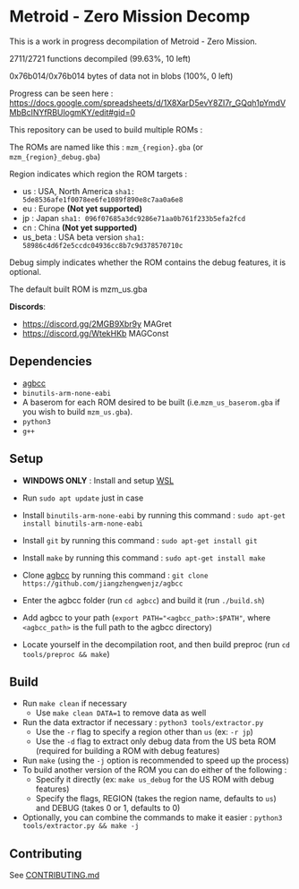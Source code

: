 # Metroid - Zero Mission Decomp

This is a work in progress decompilation of Metroid - Zero Mission.

2711/2721 functions decompiled (99.63%, 10 left)

0x76b014/0x76b014 bytes of data not in blobs (100%, 0 left)

Progress can be seen here : https://docs.google.com/spreadsheets/d/1X8XarD5evY8ZI7r_GQqh1pYmdVMbBcINYfRBUlogmKY/edit#gid=0

This repository can be used to build multiple ROMs :

The ROMs are named like this : `mzm_{region}.gba` (or `mzm_{region}_debug.gba`)

Region indicates which region the ROM targets :
- us : USA, North America `sha1: 5de8536afe1f0078ee6fe1089f890e8c7aa0a6e8`
- eu : Europe **(Not yet supported)**
- jp : Japan `sha1: 096f07685a3dc9286e71aa0b761f233b5efa2fcd`
- cn : China **(Not yet supported)**
- us_beta : USA beta version `sha1: 58986c4d6f2e5ccdc04936cc8b7c9d378570710c`

Debug simply indicates whether the ROM contains the debug features, it is optional.

The default built ROM is mzm_us.gba

**Discords**: 
- https://discord.gg/2MGB9Xbr9y MAGret
- https://discord.gg/WtekHKb MAGConst

## Dependencies

- [agbcc](https://github.com/jiangzhengwenjz/agbcc)
- `binutils-arm-none-eabi`
- A baserom for each ROM desired to be built (i.e.`mzm_us_baserom.gba` if you wish to build `mzm_us.gba`).
- `python3`
- `g++`

## Setup

- **WINDOWS ONLY** : Install and setup [WSL](https://docs.microsoft.com/en-us/windows/wsl/install)
- Run `sudo apt update` just in case
- Install `binutils-arm-none-eabi` by running this command : `sudo apt-get install binutils-arm-none-eabi`
- Install `git` by running this command : `sudo apt-get install git`
- Install `make` by running this command : `sudo apt-get install make`

- Clone [agbcc](https://github.com/jiangzhengwenjz/agbcc) by running this command : `git clone https://github.com/jiangzhengwenjz/agbcc`
- Enter the agbcc folder (run `cd agbcc`) and build it (run `./build.sh`)
- Add agbcc to your path (`export PATH="<agbcc_path>:$PATH"`, where `<agbcc_path>` is the full path to the agbcc directory)
- Locate yourself in the decompilation root, and then build preproc (run `cd tools/preproc && make`)

## Build

- Run `make clean` if necessary
  - Use `make clean DATA=1` to remove data as well
- Run the data extractor if necessary : `python3 tools/extractor.py`
  - Use the `-r` flag to specify a region other than `us` (ex: `-r jp`)
  - Use the `-d` flag to extract only debug data from the US beta ROM (required for building a ROM with debug features)
- Run `make` (using the `-j` option is recommended to speed up the process)
- To build another version of the ROM you can do either of the following :
  - Specify it directly (ex: `make us_debug` for the US ROM with debug features)
  - Specify the flags, REGION (takes the region name, defaults to `us`) and DEBUG (takes 0 or 1, defaults to 0)
- Optionally, you can combine the commands to make it easier : `python3 tools/extractor.py && make -j`

## Contributing

See [CONTRIBUTING.md](CONTRIBUTING.md)
